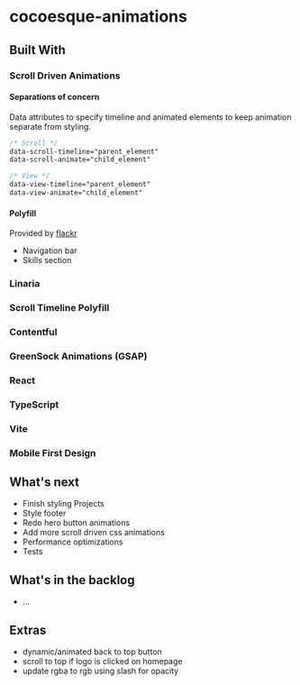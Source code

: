 # cocoesque-animations

## Built With

### Scroll Driven Animations

#### Separations of concern

Data attributes to specify timeline and animated elements to keep animation separate from styling.

```css
/* Scroll */
data-scroll-timeline="parent_element"
data-scroll-animate="child_element"

/* View */
data-view-timeline="parent_element"
data-view-animate="child_element"
```

#### Polyfill

Provided by [flackr](https://github.com/flackr/scroll-timeline)

- Navigation bar
- Skills section

### Linaria

### Scroll Timeline Polyfill

### Contentful

### GreenSock Animations (GSAP)

### React

### TypeScript

### Vite

### Mobile First Design

## What's next

- Finish styling Projects
- Style footer
- Redo hero button animations
- Add more scroll driven css animations
- Performance optimizations
- Tests

## What's in the backlog

- ...

## Extras

- dynamic/animated back to top button
- scroll to top if logo is clicked on homepage
- update rgba to rgb using slash for opacity
